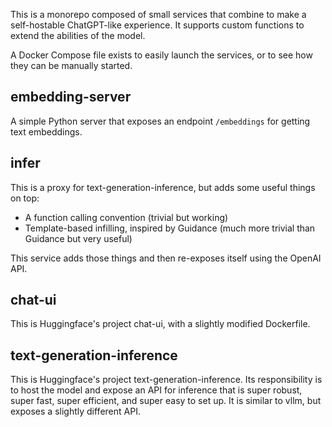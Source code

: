 This is a monorepo composed of small services that combine to make a self-hostable ChatGPT-like experience. It supports custom functions to extend the abilities of the model.

A Docker Compose file exists to easily launch the services, or to see how they can be manually started.

## embedding-server

A simple Python server that exposes an endpoint `/embeddings` for getting text embeddings.

## infer

This is a proxy for text-generation-inference, but adds some useful things on top:

* A function calling convention (trivial but working)
* Template-based infilling, inspired by Guidance (much more trivial than Guidance but very useful)

This service adds those things and then re-exposes itself using the OpenAI API.

## chat-ui

This is Huggingface's project chat-ui, with a slightly modified Dockerfile.

## text-generation-inference

This is Huggingface's project text-generation-inference. Its responsibility is to host the model and expose an API for inference that is super robust, super fast, super efficient, and super easy to set up. It is similar to vllm, but exposes a slightly different API.